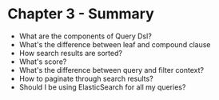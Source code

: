 # Chapter 3 - Summary #

* What are the components of Query Dsl?
* What's the difference between leaf and compound clause
* How search results are sorted?
* What's score?
* What's the difference between query and filter context?
* How to paginate through search results?
* Should I be using ElasticSearch for all my queries?